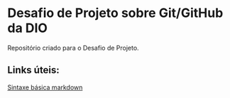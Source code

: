 # Desafio de Projeto sobre Git/GitHub da DIO
Repositório criado para o Desafio de Projeto.

## Links úteis:
[Sintaxe básica markdown](www.markdownguide.org/basic-syntax)
